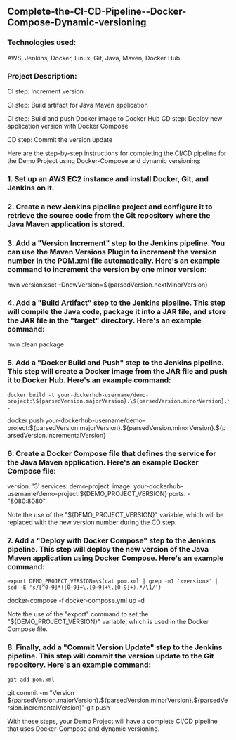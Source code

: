 ## Complete-the-CI-CD-Pipeline--Docker-Compose-Dynamic-versioning

### Technologies used:

AWS, Jenkins, Docker, Linux, Git, Java, Maven, Docker Hub

### Project Description:

CI step: Increment version

CI step: Build artifact for Java Maven application

CI step: Build and push Docker image to Docker Hub CD step: Deploy new application version with Docker Compose

CD step: Commit the version update

Here are the step-by-step instructions for completing the CI/CD pipeline for the Demo Project using Docker-Compose and dynamic versioning:

### 1. Set up an AWS EC2 instance and install Docker, Git, and Jenkins on it.

### 2. Create a new Jenkins pipeline project and configure it to retrieve the source code from the Git repository where the Java Maven application is stored.

### 3. Add a "Version Increment" step to the Jenkins pipeline. You can use the Maven Versions Plugin to increment the version number in the POM.xml file automatically. Here's an example command to increment the version by one minor version:

  mvn versions:set -DnewVersion=\${parsedVersion.nextMinorVersion}

### 4. Add a "Build Artifact" step to the Jenkins pipeline. This step will compile the Java code, package it into a JAR file, and store the JAR file in the "target" directory. Here's an example command:

  mvn clean package

### 5. Add a "Docker Build and Push" step to the Jenkins pipeline. This step will create a Docker image from the JAR file and push it to Docker Hub. Here's an example command:

    docker build -t your-dockerhub-username/demo-project:\${parsedVersion.majorVersion}.\${parsedVersion.minorVersion}.\${parsedVersion.incrementalVersion} .
  docker push your-dockerhub-username/demo-project:\${parsedVersion.majorVersion}.\${parsedVersion.minorVersion}.\${parsedVersion.incrementalVersion}

### 6. Create a Docker Compose file that defines the service for the Java Maven application. Here's an example Docker Compose file:

  version: '3'
services:
  demo-project:
    image: your-dockerhub-username/demo-project:\${DEMO_PROJECT_VERSION}
    ports:
      - "8080:8080"

Note the use of the "${DEMO_PROJECT_VERSION}" variable, which will be replaced with the new version number during the CD step.

### 7. Add a "Deploy with Docker Compose" step to the Jenkins pipeline. This step will deploy the new version of the Java Maven application using Docker Compose. Here's an example command:

    export DEMO_PROJECT_VERSION=\$(cat pom.xml | grep -m1 '<version>' | sed -E 's/[^0-9]*([0-9]+\.[0-9]+\.[0-9]+).*/\1/')
  docker-compose -f docker-compose.yml up -d
  
Note the use of the "export" command to set the "${DEMO_PROJECT_VERSION}" variable, which is used in the Docker Compose file.

### 8. Finally, add a "Commit Version Update" step to the Jenkins pipeline. This step will commit the version update to the Git repository. Here's an example command:

    git add pom.xml
  git commit -m "Version \${parsedVersion.majorVersion}.\${parsedVersion.minorVersion}.\${parsedVersion.incrementalVersion}"
  git push
  
With these steps, your Demo Project will have a complete CI/CD pipeline that uses Docker-Compose and dynamic versioning.




  

    
     





























